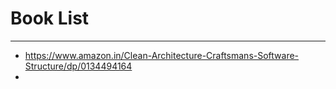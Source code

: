 # Book List
----
- https://www.amazon.in/Clean-Architecture-Craftsmans-Software-Structure/dp/0134494164
- 
